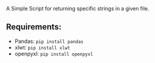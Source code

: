 A Simple Script for returning specific strings in a given file.

## Requirements:

* Pandas: `pip install pandas`
* xlwt: `pip install xlwt`
* openpyxl: `pip install openpyxl`
